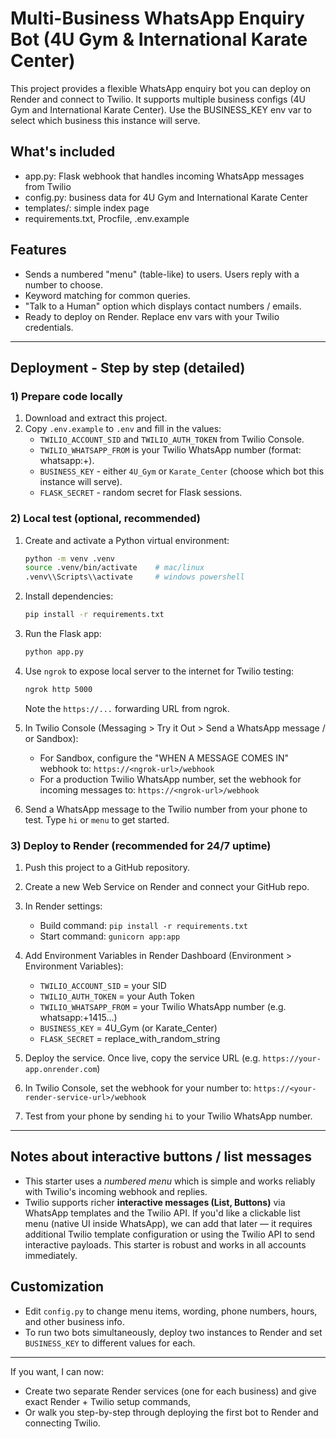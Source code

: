 # Multi-Business WhatsApp Enquiry Bot (4U Gym & International Karate Center)

This project provides a flexible WhatsApp enquiry bot you can deploy on Render and connect to Twilio.
It supports multiple business configs (4U Gym and International Karate Center). Use the BUSINESS_KEY env var to select which business this instance will serve.

## What's included
- app.py: Flask webhook that handles incoming WhatsApp messages from Twilio
- config.py: business data for 4U Gym and International Karate Center
- templates/: simple index page
- requirements.txt, Procfile, .env.example

## Features
- Sends a numbered "menu" (table-like) to users. Users reply with a number to choose.
- Keyword matching for common queries.
- "Talk to a Human" option which displays contact numbers / emails.
- Ready to deploy on Render. Replace env vars with your Twilio credentials.

---
## Deployment - Step by step (detailed)

### 1) Prepare code locally
1. Download and extract this project.
2. Copy `.env.example` to `.env` and fill in the values:
   - `TWILIO_ACCOUNT_SID` and `TWILIO_AUTH_TOKEN` from Twilio Console.
   - `TWILIO_WHATSAPP_FROM` is your Twilio WhatsApp number (format: whatsapp:+<countrycode><number>).
   - `BUSINESS_KEY` - either `4U_Gym` or `Karate_Center` (choose which bot this instance will serve).
   - `FLASK_SECRET` - random secret for Flask sessions.

### 2) Local test (optional, recommended)
1. Create and activate a Python virtual environment:
   ```bash
   python -m venv .venv
   source .venv/bin/activate    # mac/linux
   .venv\\Scripts\\activate     # windows powershell
   ```
2. Install dependencies:
   ```bash
   pip install -r requirements.txt
   ```
3. Run the Flask app:
   ```bash
   python app.py
   ```
4. Use `ngrok` to expose local server to the internet for Twilio testing:
   ```bash
   ngrok http 5000
   ```
   Note the `https://...` forwarding URL from ngrok.

5. In Twilio Console (Messaging > Try it Out > Send a WhatsApp message / or Sandbox):
   - For Sandbox, configure the "WHEN A MESSAGE COMES IN" webhook to: `https://<ngrok-url>/webhook`
   - For a production Twilio WhatsApp number, set the webhook for incoming messages to: `https://<ngrok-url>/webhook`

6. Send a WhatsApp message to the Twilio number from your phone to test. Type `hi` or `menu` to get started.

### 3) Deploy to Render (recommended for 24/7 uptime)
1. Push this project to a GitHub repository.
2. Create a new Web Service on Render and connect your GitHub repo.
3. In Render settings:
   - Build command: `pip install -r requirements.txt`
   - Start command: `gunicorn app:app`
4. Add Environment Variables in Render Dashboard (Environment > Environment Variables):
   - `TWILIO_ACCOUNT_SID` = your SID
   - `TWILIO_AUTH_TOKEN` = your Auth Token
   - `TWILIO_WHATSAPP_FROM` = your Twilio WhatsApp number (e.g. whatsapp:+1415...)
   - `BUSINESS_KEY` = 4U_Gym  (or Karate_Center)
   - `FLASK_SECRET` = replace_with_random_string
5. Deploy the service. Once live, copy the service URL (e.g. `https://your-app.onrender.com`)

6. In Twilio Console, set the webhook for your number to:
   `https://<your-render-service-url>/webhook`

7. Test from your phone by sending `hi` to your Twilio WhatsApp number.

---
## Notes about interactive buttons / list messages
- This starter uses a *numbered menu* which is simple and works reliably with Twilio's incoming webhook and replies.
- Twilio supports richer **interactive messages (List, Buttons)** via WhatsApp templates and the Twilio API. If you'd like a clickable list menu (native UI inside WhatsApp), we can add that later — it requires additional Twilio template configuration or using the Twilio API to send interactive payloads. This starter is robust and works in all accounts immediately.

## Customization
- Edit `config.py` to change menu items, wording, phone numbers, hours, and other business info.
- To run two bots simultaneously, deploy two instances to Render and set `BUSINESS_KEY` to different values for each.

---
If you want, I can now:
- Create two separate Render services (one for each business) and give exact Render + Twilio setup commands,
- Or walk you step-by-step through deploying the first bot to Render and connecting Twilio.


